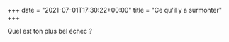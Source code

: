 +++
date = "2021-07-01T17:30:22+00:00"
title = "Ce qu'il y a surmonter"
+++

Quel est ton plus bel échec ?
